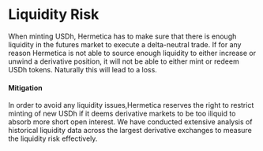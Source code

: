 # Liquidity Risk

When minting USDh, Hermetica has to make sure that there is enough liquidity in the futures market to execute a delta-neutral trade. If for any reason Hermetica is not able to source enough liquidity to either increase or unwind a derivative position, it will not be able to either mint or redeem USDh tokens. Naturally this will lead to a loss.

#### **Mitigation**

In order to avoid any liquidity issues,Hermetica reserves the right to restrict minting of new USDh if it deems derivative markets to be too iliquid to absorb more short open interest. We have conducted extensive analysis of historical liquidity data across the largest derivative exchanges to measure the liquidity risk effectively.
